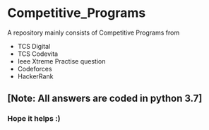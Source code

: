 # Competitive_Programs
A repository mainly consists of Competitive Programs from 
- TCS Digital
- TCS Codevita
- Ieee Xtreme Practise question
- Codeforces
- HackerRank
## [Note: All answers are coded in python 3.7]
### Hope it helps :)
